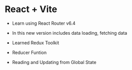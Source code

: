 # React + Vite

- Learn using React Router v6.4
- In this new version includes data loading, fetching data

- Learned Redux Toolkit
- Reducer Funtion
- Reading and Updating from Global State
